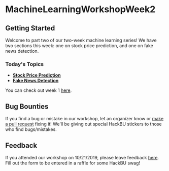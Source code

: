 # MachineLearningWorkshopWeek2

## Getting Started

Welcome to part two of our two-week machine learning series! We have two sections this week: one on stock price prediction, and one on fake news detection.

### Today's Topics
* **[Stock Price Prediction](https://colab.research.google.com/github/HackBinghamton/MachineLearningWorkshopWeek2/blob/master/stock_price_prediction/stock_price_prediction.ipynb)**
* **[Fake News Detection]()**

You can check out week 1 [here](https://github.com/HackBinghamton/MachineLearningWorkshopWeek1).

## Bug Bounties

If you find a bug or mistake in our workshop, let an organizer know or [make a pull request](https://github.com/HackBinghamton/IntroToProgrammingWorkshop/blob/master/making_a_pull_request.md) fixing it! We'll be giving out special HackBU stickers to those who find bugs/mistakes.

## Feedback

If you attended our workshop on 10/21/2019, please leave feedback [here](https://forms.gle/7TWBCRzaZtsiN93Z7). Fill out the form to be entered in a raffle for some HackBU swag!

